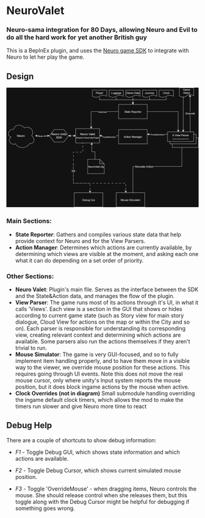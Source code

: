 # NeuroValet
### Neuro-sama integration for 80 Days, allowing Neuro and Evil to do all the hard work for yet another British guy

This is a BepInEx plugin, and uses the [Neuro game SDK](https://github.com/VedalAI/neuro-game-sdk/tree/main) to integrate with Neuro to let her play the game.

## Design 
![Diagram](DesignDiagram.png)


### Main Sections:
* **State Reporter**: Gathers and compiles various state data that help provide context for Neuro and for the View Parsers.
* **Action Manager**: Determines which actions are currently available, by determining which views are visible at the moment, and asking each one what it can do depending on a set order of priority.

### Other Sections:
* **Neuro Valet**: Plugin's main file. Serves as the interface between the SDK and the State&Action data, and manages the flow of the plugin.
* **View Parser**: 
The game runs most of its actions through it's UI, in what it calls 'Views'. Each view is a section in the GUI that shows or hides according to current game state (such as Story view for main story dialogue, Cloud View for actions on the map or within the City and so on). 
Each parser is responsible for understanding its corresponding view, creating relevant context and determining which actions are available. Some parsers also run the actions themselves if they aren't trivial to run.
* **Mouse Simulator**:
The game is very GUI-focused, and so to fully implement item handling properly, and to have them move in a visible way to the viewer, we override mouse position for these actions. This requires going through UI events.
Note this does not move the real mouse cursor, only where unity's Input system reports the mouse position, but it does block ingame actions by the mouse when active.
* **Clock Overrides (not in diagram)**
Small submodule handling overriding the ingame default clock timers, which allows the mod to make the timers run slower and give Neuro more time to react


## Debug Help
There are a couple of shortcuts to show debug information:

* *F1* - Toggle Debug GUI, which shows state information and which actions are available.

* *F2* - Toggle Debug Cursor, which shows current simulated mouse position.

* *F3* - Toggle 'OverrideMouse' - when dragging items, Neuro controls the mouse. She should release control when she releases them, but this toggle along with the Debug Cursor might be helpful for debugging if something goes wrong.